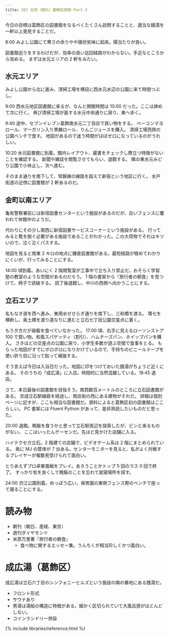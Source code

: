 ```yaml
---
title: 167 日目（晴れ）葛飾区探索 Part 2
---
```


今日の目標は葛飾区の図書館をなるべくたくさん訪問することと、適当な銭湯を一軒以上発見することだ。

8:00 みよし公園にて寒さの余りやや寝坊気味に起床。陽当たりが良い。

図書館巡りをするわけだが、効率の良い巡回経路がわからない。手近なところから攻める。
まずは水元エリアの 2 軒をみたい。

## 水元エリア

みよし公園から北に進み、清掃工場を横目に西水元水辺の公園に来て時間つぶし。

9:00 西水元地区図書館に来るが、なんと開館時間は 10:00 だった。ここは諦めて次に行く。
再び清掃工場が面する水元中央通りに戻り、東へ歩く。

9:40 途中、セブンイレブン葛飾南水元二丁目店で買い物をする。
ベーコンマヨロール、マーガリン入り黒糖ロール、りんごジュースを購入。
清掃工場西側の公園ベンチで食す。
地図があるので迷う時間がほぼゼロになっているのがうれしい。

10:20 水元図書館に到着。館内レイアウト、蔵書をチェックし際立つ特徴がないことを確認する。
新聞や雑誌を閲覧させてもらい、退館する。
隣の東水元みどり公園で小休止し、次へ進む。

そのまま通りを南下して、常磐線の線路を超えて新宿という地区に行く。
水戸街道の近傍に図書館が 2 軒あるのだ。

## 金町以南エリア

亀有警察署前には新宿図書センターという施設があるのだが、白いフェンスに覆われて休館中のようだ。

代わりにその少し南西に新宿図書サービスコーナーという施設がある。
行ってみると靴を脱ぐ必要がある施設であることがわかった。この大荷物でそれはキツいので、泣く泣くパスする。

地図を見ると南東 2 キロの地点に鎌倉図書館がある。最短経路が極めてわかりにくいが、行ってみることにする。

14:00 頃到着。あいにく 2 階閲覧室が工事中で立ち入り禁止だ。おそらく学習塾の教室のような空間があるのだろう。
1 階の書架から『旅行者の朝食』を見つけて、椅子で読破する。
読了後退館し、中川の西側へ向かうことにする。

## 立石エリア

名もなき道を西へ進み、東用水せせらぎ通りを南下し、三和橋を渡る。
環七を横断し、奥土橋を渡り道なりに進むと立石七丁目公園交差点に着く。

もう夕方だが昼飯を食べていなかった。
17:00 頃、右手に見えるローソンストア 100 で買い物。和風スパゲッティ（割引）、ハムチーズパン、ホイップパンを購入。
さきほどの交差点の公園に戻り、小学生多数が遊ぶ空間で食事をとる。
もらった地図がすでにボロボロになりかけているので、手持ちのビニールテープを使い折り目に沿って貼って補強する。

そう言えば今日は入浴日だった。地図に印をつけておいた銭湯がちょうど近くにある。
そのうちの「成広湯」に入店。時間的に当然混雑している。18:45 退店。

さて、本日最後の図書館を目指そう。南西数百メートルのところに立石図書館がある。
京成立石駅線路を経過し、商店街の西にある建物がそれだ。
詳細は個別ページに記すが、ここも相当な図書館だ。資料によると葛飾区初の図書館はここらしい。
PC 書架には Fluent Python があって、是非熟読したいものだと思った。

20:00 退館。晩飯を食うかと思って立石駅周辺を探索したが、ピンと来るものがない。
ここはいったんゲーセンだ。先ほど見かけた店舗に入る。

ハイテクセガ立石。2 階建ての店舗で、ビデオゲーム系は 2 階にまとめられている。
奥に MJ の筐体が 7 台ある。センターモニターを見ると、私がよく対戦するプレイヤーが複数見受けられて面白い。

とりあえずプロ卓東風戦をプレイ。あろうことかトップ 5 回のラス 0 回で終了。
すっかり気を良くして晩飯のことを忘れて就寝場所を探す。

24:00 渋江公園到着。めっぽう広い。保育園の東側フェンス際のベンチで座って寝ることにする。

# 読み物

* 朝刊（朝日、産経、東京）
* 週刊ダイヤモンド
* 米原万里著『旅行者の朝食』
  * 食べ物に関するエッセー集。うんちくが相当珍しくかつ面白い。

# 成広湯（葛飾区）

成広湯は立石六丁目のシンフォニーヒルズという施設の隣の番地にある銭湯だ。

* フロント形式
* サウナあり
* 男湯は湯船の構造に特徴がある。細かく区切られていて大風呂感がほとんどしない。
* コインランドリー併設

{% include libraries/reference.html %}
